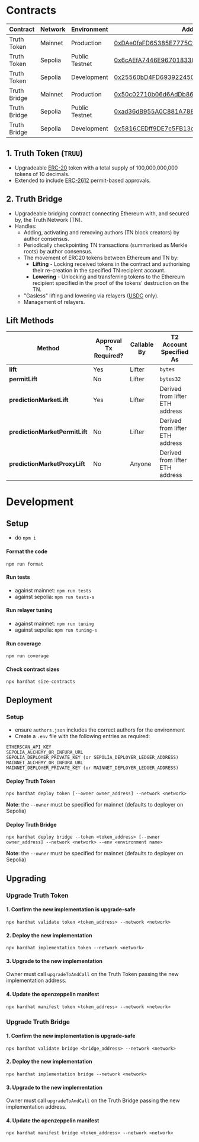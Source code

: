 # Contracts

| Contract | Network | Environment | Address |
|----------|---------|-------------|---------|
| Truth Token | Mainnet | Production | [0xDAe0faFD65385E7775Cf75b1398735155EF6aCD2](https://etherscan.io/address/0xDAe0faFD65385E7775Cf75b1398735155EF6aCD2) |
| Truth Token | Sepolia | Public Testnet | [0x6cAEfA7446E967018330cCeC5BA7A43956a45137](https://sepolia.etherscan.io/address/0x6cAEfA7446E967018330cCeC5BA7A43956a45137) |
| Truth Token | Sepolia | Development | [0x25560bD4FD693922450D99188Fab23472e59015F](https://sepolia.etherscan.io/address/0x25560bD4FD693922450D99188Fab23472e59015F) |
| Truth Bridge | Mainnet | Production | [0x50c02710b06d6AdDb864D6b038010eF6fA1BCd92](https://etherscan.io/address/0x50c02710b06d6AdDb864D6b038010eF6fA1BCd92) |
| Truth Bridge | Sepolia | Public Testnet | [0xad36dB955A0C881A78842eE1C8e848a7238637e8](https://sepolia.etherscan.io/address/0xad36dB955A0C881A78842eE1C8e848a7238637e8) |
| Truth Bridge | Sepolia | Development | [0x5816CEDff9DE7c5FB13dcFb1cE9038014b929b7E](https://sepolia.etherscan.io/address/0x5816CEDff9DE7c5FB13dcFb1cE9038014b929b7E) |


## 1. Truth Token (`TRUU`)
- Upgradeable [ERC-20](https://eips.ethereum.org/EIPS/eip-20) token with a total supply of 100,000,000,000 tokens of 10 decimals.
- Extended to include [ERC-2612](https://eips.ethereum.org/EIPS/eip-2612) permit-based approvals.

## 2. Truth Bridge
- Upgradeable bridging contract connecting Ethereum with, and secured by, the Truth Network (TN).
- Handles:
  - Adding, activating and removing authors (TN block creators) by author consensus.
  - Periodically checkpointing TN transactions (summarised as Merkle roots) by author consensus.
  - The movement of ERC20 tokens between Ethereum and TN by:
    - **Lifting** - Locking received tokens in the contract and authorising their re-creation in the specified TN recipient account.
    - **Lowering** - Unlocking and transferring tokens to the Ethereum recipient specified in the proof of the tokens' destruction on the TN.
  - "Gasless" lifting and lowering via relayers ([USDC](https://www.circle.com/usdc) only).
  - Management of relayers.

## Lift Methods

| Method                        | Approval Tx Required? | Callable By | T2 Account Specified As         |
|-------------------------------|-----------------------|-------------|---------------------------------|
| **lift**                      | Yes                   | Lifter      | `bytes`                         |
| **permitLift**                | No                    | Lifter      | `bytes32`                       |
| **predictionMarketLift**      | Yes                   | Lifter      | Derived from lifter ETH address |
| **predictionMarketPermitLift**| No                    | Lifter      | Derived from lifter ETH address |
| **predictionMarketProxyLift** | No                    | Anyone      | Derived from lifter ETH address |


# Development

## Setup
- do `npm i`

#### Format the code
`npm run format`

#### Run tests
- against mainnet: `npm run tests`
- against sepolia: `npm run tests-s`

#### Run relayer tuning
- against mainnet: `npm run tuning`
- against sepolia: `npm run tuning-s`

#### Run coverage
`npm run coverage`

#### Check contract sizes
`npx hardhat size-contracts`


## Deployment

### Setup
- ensure `authors.json` includes the correct authors for the environment
- Create a `.env` file with the following entries as required:
```
ETHERSCAN_API_KEY
SEPOLIA_ALCHEMY_OR_INFURA_URL
SEPOLIA_DEPLOYER_PRIVATE_KEY (or SEPOLIA_DEPLOYER_LEDGER_ADDRESS)
MAINNET_ALCHEMY_OR_INFURA_URL
MAINNET_DEPLOYER_PRIVATE_KEY (or MAINNET_DEPLOYER_LEDGER_ADDRESS)
```

#### Deploy Truth Token
`npx hardhat deploy token [--owner owner_address] --network <network>`

**Note**: the `--owner` must be specified for mainnet (defaults to deployer on Sepolia)

#### Deploy Truth Bridge
`npx hardhat deploy bridge --token <token_address> [--owner owner_address] --network <network> --env <environment name>`

**Note**: the `--owner` must be specified for mainnet (defaults to deployer on Sepolia)

## Upgrading

### Upgrade Truth Token

#### 1. Confirm the new implementation is upgrade-safe
`npx hardhat validate token <token_address> --network <network>`

#### 2. Deploy the new implementation
`npx hardhat implementation token --network <network>`

#### 3. Upgrade to the new implementation
Owner must call `upgradeToAndCall` on the Truth Token passing the new implementation address.

#### 4. Update the openzeppelin manifest
`npx hardhat manifest token <token_address> --network <network>`


### Upgrade Truth Bridge

#### 1. Confirm the new implementation is upgrade-safe
`npx hardhat validate bridge <bridge_address> --network <network>`

#### 2. Deploy the new implementation
`npx hardhat implementation bridge --network <network>`

#### 3. Upgrade to the new implementation
Owner must call `upgradeToAndCall` on the Truth Bridge passing the new implementation address.

#### 4. Update the openzeppelin manifest
`npx hardhat manifest bridge <token_address> --network <network>`